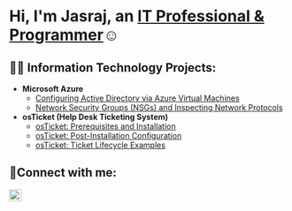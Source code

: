 <h1>Hi, I'm Jasraj, an <a href="https://www.linkedin.com/in/jasraj-sandhu-91b548164/">IT Professional & Programmer</a>☺</h1>

<h2>👨‍💻 Information Technology Projects:</h2>

- <b>Microsoft Azure</b>
  - [Configuring Active Directory via Azure Virtual Machines]()
  - [Network Security Groups (NSGs) and Inspecting Network Protocols]()
- <b>osTicket (Help Desk Ticketing System)</b>
  - [osTicket: Prerequisites and Installation](https://github.com/JSandhu223/osticket-prereqs)
  - [osTicket: Post-Installation Configuration]()
  - [osTicket: Ticket Lifecycle Examples]()

<h2>🤳Connect with me:</h2>

[<img align="left" alt="Josh | LinkedIn" width="22px" src="https://cdn.jsdelivr.net/npm/simple-icons@v3/icons/linkedin.svg" />][linkedin]

[linkedin]: https://www.linkedin.com/in/jasraj-sandhu-91b548164/
